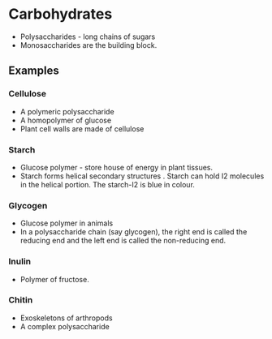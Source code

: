 # Carbohydrates
* Polysaccharides - long chains of sugars
* Monosaccharides are the building block.

## Examples
### Cellulose
* A polymeric polysaccharide 
* A homopolymer of glucose
* Plant cell walls are made of cellulose
### Starch
* Glucose polymer - store house of energy in plant tissues. 
* Starch forms helical secondary structures
. Starch can hold I2  molecules in the helical portion. The starch-I2  is blue in colour. 
### Glycogen
* Glucose polymer in animals
* In a polysaccharide chain (say glycogen), the right end is called the reducing end and the left end is called the non-reducing end. 
### Inulin 
* Polymer of fructose. 
### Chitin
* Exoskeletons of arthropods
* A complex polysaccharide
